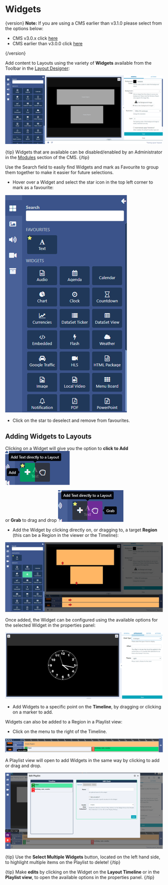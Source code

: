 <!--toc=layouts-->

# Widgets

{version}
**Note:** If you are using a CMS earlier than v3.1.0 please select from the options below:

- CMS v3.0.x click [here](layouts_widgets_3.html)
- CMS earlier than v3.0.0 click [here](layouts_widgets_2,html)

{/version}

Add content to Layouts using the variety of **Widgets** available from the Toolbar in the [Layout Designer](layouts_designer.html):

![Widgets Panel](img/v3.1_layouts_widgets_panel.png)



{tip}
Widgets that are available can be disabled/enabled by an Administrator in the [Modules](media_modules.html) section of the CMS.
{/tip}

Use the Search field to easily find Widgets and mark as Favourite to group them together to make it easier for future selections.

- Hover over a Widget and select the star icon in the top left corner to mark as a favourite:

![Favourite Widgets](img/v3.1_layouts_widgets_favourite.png)

- Click on the star to deselect and remove from favourites.




## Adding Widgets to Layouts

Clicking on a Widget will give you the option to **click to Add** ![Click to add Widget](img/v3.1_layouts_add_widgets.png)

 or **Grab** to drag and drop ![Drag and Drop Widget](img/v3.1_layouts_drag_widget.png)

- Add the Widget by clicking directly on, or dragging to, a target **Region** (this can be a Region in the viewer or the Timeline):


![Widget added to Region Timeline](img/v3.1_layouts_widget_region_timeline.png)

Once added, the Widget can be configured using the available options for the selected Widget in the properties panel: 

![Widget Edit Options](img/v3.1_layouts_widget_edit_options.png)

- Add Widgets to a specific point on the **Timeline**, by dragging or clicking on a marker to add.


Widgets can also be added to a Region in a Playlist view:

- Click on the menu to the right of the Timeline.

![Region Playlist View](img/v3.1_layouts_menu_playlist_view.png)

A Playlist view will open to add Widgets in the same way by clicking to add or drag and drop.

![Region Playlist View](img/v3.1_layouts_region_playlist_view.png)

{tip}
Use the **Select Multiple Widgets** button, located on the left hand side, to highlight multiple items on the Playlist to delete!
{/tip}

{tip}
Make **edits** by clicking on the Widget on the **Layout Timeline** or in the **Playlist view**, to open the available options in the properties panel.
{/tip}



